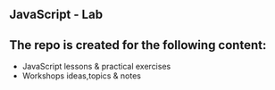 ## JavaScript - Lab

## The repo is created for the following content: 

- JavaScript lessons & practical exercises
- Workshops ideas,topics & notes